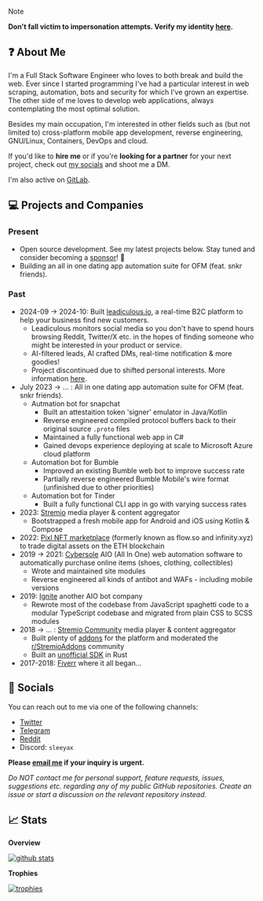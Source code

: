 > [!NOTE]  
> **Don't fall victim to impersonation attempts. Verify my identity [here](https://gist.github.com/sleeyax/9a11e158f3313826eb75ace6afee23d2).**

## :question: About Me
I'm a Full Stack Software Engineer who loves to both break and build the web. Ever since I started programming I've had a particular interest in web scraping, automation, bots and security for which I've grown an expertise. The other side of me loves to develop web applications, always contemplating the most optimal solution.

Besides my main occupation, I'm interested in other fields such as (but not limited to) cross-platform mobile app development, reverse engineering, GNU/Linux, Containers, DevOps and cloud.

If you'd like to **hire me** or if you're **looking for a partner** for your next project, check out [my socials](#Socials) and shoot me a DM.

I'm also active on [GitLab](https://gitlab.com/sleeyax).

## 💻 Projects and Companies

### Present
- Open source development. See my latest projects below. Stay tuned and consider becoming a [sponsor](https://github.com/sponsors/sleeyax/)! 👀
- Building an all in one dating app automation suite for OFM (feat. snkr friends). 

### Past
- 2024-09 -> 2024-10: Built [leadiculous.io](https://leadiculous.io), a real-time B2C platform to help your business find new customers.
  - Leadiculous monitors social media so you don't have to spend hours browsing Reddit, Twitter/X etc. in the hopes of finding someone who might be interested in your product or service.
  - AI-filtered leads, AI crafted DMs, real-time notification & more goodies!
  - Project discontinued due to shifted personal interests. More information [here](https://github.com/leadiculous/app/discussions/1).
- July 2023 -> ... : All in one dating app automation suite for OFM (feat. snkr friends).
  - Autmation bot for snapchat
    - Built an attestaition token 'signer' emulator in Java/Kotlin
    - Reverse engineered compiled protocol buffers back to their original source `.proto` files
    - Maintained a fully functional web app in C#
    - Gained devops experience deploying at scale to Microsoft Azure cloud platform
  - Automation bot for Bumble
    - Improved an existing Bumble web bot to improve success rate
    - Partially reverse engineered Bumble Mobile's wire format (unfinished due to other priorities)
  - Automation bot for Tinder
    - Built a fully functional CLI app in go with varying success rates
- 2023: [Stremio](https://www.stremio.com/) media player & content aggregator
  - Bootstrapped a fresh mobile app for Android and iOS using Kotlin & Compose
- 2022: [Pixl NFT marketplace](https://github.com/infinitydotxyz) (formerly known as flow.so and infinity.xyz) to trade digital assets on the ETH blockchain
- 2019 -> 2021: [Cybersole](https://twitter.com/CyberSole) AIO (All In One) web automation software to automatically purchase online items (shoes, clothing, collectibles)
  - Wrote and maintained site modules
  - Reverse engineered all kinds of antibot and WAFs - including mobile versions
- 2019: [Ignite](https://twitter.com/lgnite) another AIO bot company 
  - Rewrote most of the codebase from JavaScript spaghetti code to a modular TypeScript codebase and migrated from plain CSS to SCSS modules
- 2018 -> ... : [Stremio Community](https://www.stremio.com/) media player & content aggregator
  - Built plenty of [addons](https://github.com/sleeyax/stremio-addons) for the platform and moderated the [r/StremioAddons](https://www.reddit.com/r/stremioaddons) community
  - Built an [unofficial SDK](https://github.com/sleeyax/stremio-addon-sdk) in Rust
- 2017-2018: [Fiverr](https://www.fiverr.com/sleeyax) where it all began...

## :wave: Socials
You can reach out to me via one of the following channels: 
- [Twitter](https://twitter.com/sleeyax)
- [Telegram](https://t.me/sleeyax)
- [Reddit](https://www.reddit.com/user/Sleeyax1)
- Discord: `sleeyax`

**Please [email me](mailto:yourd3veloper@gmail.com) if your inquiry is urgent.**

*Do NOT contact me for personal support, feature requests, issues, suggestions etc. regarding any of my public GitHub repositories. Create an issue or start a discussion on the relevant repository instead.*

## :chart_with_upwards_trend:  Stats
**Overview**

[![github stats](https://github-readme-stats.vercel.app/api?username=sleeyax&count_private=true&show_icons=true&hide_title=true&theme=dracula)](https://github.com/anuraghazra/github-readme-stats)

**Trophies**

[![trophies](https://github-profile-trophy.vercel.app/?username=sleeyax&theme=onedark&column=-1)](https://github.com/ryo-ma/github-profile-trophy)
